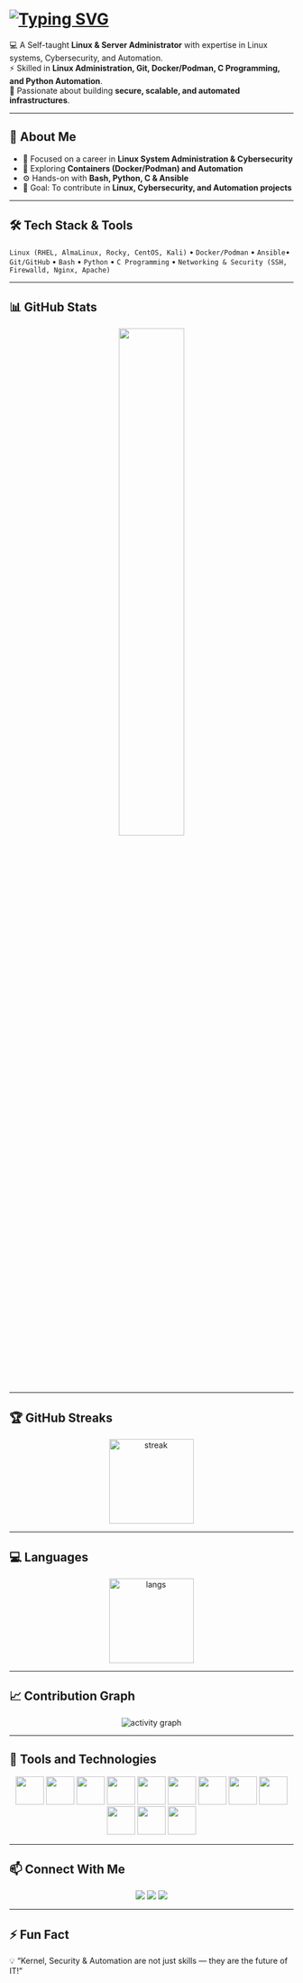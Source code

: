 # [![Typing SVG](https://readme-typing-svg.herokuapp.com?font=Fira+Code&size=30&duration=5000&pause=2000&color=4CAF50&center=true&vCenter=true&width=600&lines=👋+Hi%2C+I'm+Jyotiswaroop+Tripathi;🐧+Linux+%26+Server+Administrator;⚙️+Automation+with+Python+%26+C;🚀+Lifelong+Learner)](https://git.io/typing-svg)

💻 A Self-taught **Linux & Server Administrator** with expertise in Linux systems, Cybersecurity, and Automation.  
⚡ Skilled in **Linux Administration, Git, Docker/Podman, C Programming, and Python Automation**.  
🚀 Passionate about building **secure, scalable, and automated infrastructures**.  

---

## 🚀 About Me  
- 🔭 Focused on a career in **Linux System Administration & Cybersecurity**  
- 🌱 Exploring **Containers (Docker/Podman) and Automation**  
- ⚙️ Hands-on with **Bash, Python, C & Ansible**  
- 🎯 Goal: To contribute in **Linux, Cybersecurity, and Automation projects**  

---

## 🛠️ Tech Stack & Tools  

`Linux (RHEL, AlmaLinux, Rocky, CentOS, Kali)` • `Docker/Podman` • `Ansible`• `Git/GitHub` • `Bash` • `Python` • `C Programming` • `Networking & Security (SSH, Firewalld, Nginx, Apache)`  

---

## 📊 GitHub Stats  

<p align="center">
  <img src="https://github-readme-stats.vercel.app/api?username=jyotiswaroop20&show_icons=true&theme=tokyonight" width="48%"/>
</p>

---

## 🏆 GitHub Streaks  

<p align="center"> 
  <img src="https://streak-stats.demolab.com?user=jyotiswaroop20&theme=tokyonight&hide_border=true" alt="streak" height="150"/> 
</p>

---

## 💻 Languages  

<p align="center">
  <img src="https://github-readme-stats.vercel.app/api/top-langs/?username=jyotiswaroop20&layout=compact&theme=tokyonight" alt="langs" height="150"/>
</p>

---

## 📈 Contribution Graph  

<p align="center">
  <img src="https://github-readme-activity-graph.vercel.app/graph?username=jyotiswaroop20&theme=tokyonight" alt="activity graph"/>
</p>

---

## 🚀 Tools and Technologies  

<p align="center">
  <img src="https://cdn.jsdelivr.net/gh/devicons/devicon/icons/linux/linux-original.svg" width="50px" />
  <img src="https://cdn.jsdelivr.net/gh/devicons/devicon/icons/bash/bash-original.svg" width="50px" />
  <img src="https://cdn.jsdelivr.net/gh/devicons/devicon/icons/python/python-original.svg" width="50px" />
  <img src="https://cdn.jsdelivr.net/gh/devicons/devicon/icons/c/c-original.svg" width="50px"/>
  <img src="https://cdn.jsdelivr.net/gh/devicons/devicon/icons/docker/docker-original.svg" width="50px" />
  <img src="https://cdn.jsdelivr.net/gh/devicons/devicon/icons/git/git-original.svg" width="50px" />
  <img src="https://cdn.jsdelivr.net/gh/devicons/devicon/icons/github/github-original.svg" width="50px" />
  <img src="https://cdn.jsdelivr.net/gh/simple-icons/simple-icons/icons/securityscorecard.svg" width="50px" />
  <img src="https://cdn.jsdelivr.net/gh/devicons/devicon/icons/debian/debian-original.svg" width="50px"/>
  <img src="https://img.icons8.com/ios-filled/50/000000/cyber-security.png" width="50px"/>
  <img src="https://upload.wikimedia.org/wikipedia/commons/2/24/Ansible_logo.svg" width="50px"/>
  <img src="https://upload.wikimedia.org/wikipedia/commons/2/2b/Kali-dragon-icon.svg" width="50px"/>
</p>

---

## 📫 Connect With Me  

<p align="center">
  <a href="mailto:Jyotiswaroop.niit1@gmail.com"><img src="https://img.shields.io/badge/Email-D14836?style=for-the-badge&logo=gmail&logoColor=white"/></a>
  <a href="https://www.linkedin.com/in/jyoti-swaroop-mani-tripathi-741980379/"><img src="https://img.shields.io/badge/LinkedIn-0077B5?style=for-the-badge&logo=linkedin&logoColor=white"/></a>
  <a href="https://jyotiswaroop20.github.io/shandilya-portfolio-website/" target="_blank">
    <img src="https://img.shields.io/badge/Portfolio-FF6F61?style=for-the-badge&logo=internet-explorer&logoColor=white"/>
  </a>
</p>  

---

## ⚡ Fun Fact  
💡 “Kernel, Security & Automation are not just skills — they are the future of IT!”
